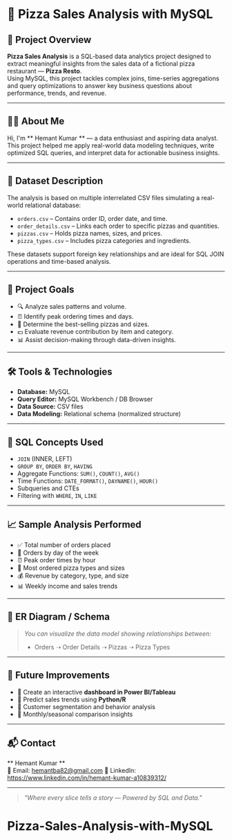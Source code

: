 # 🍕 Pizza Sales Analysis with MySQL

## 📌 Project Overview

**Pizza Sales Analysis** is a SQL-based data analytics project designed to extract meaningful insights
from the sales data of a fictional pizza restaurant — **Pizza Resto**.  
Using MySQL, this project tackles complex joins, time-series aggregations and query optimizations
 to answer key business questions about performance, trends, and revenue.

---

## 👨‍💻 About Me

Hi, I'm ** Hemant Kumar ** — a data enthusiast and aspiring data analyst.  
This project helped me apply real-world data modeling techniques, write optimized SQL queries, 
and interpret data for actionable business insights.

---

## 📂 Dataset Description

The analysis is based on multiple interrelated CSV files simulating a real-world relational database:

- `orders.csv` – Contains order ID, order date, and time.
- `order_details.csv` – Links each order to specific pizzas and quantities.
- `pizzas.csv` – Holds pizza names, sizes, and prices.
- `pizza_types.csv` – Includes pizza categories and ingredients.

These datasets support foreign key relationships and are ideal for SQL JOIN operations and time-based analysis.

---

## 🧠 Project Goals

- 🔍 Analyze sales patterns and volume.
- ⏰ Identify peak ordering times and days.
- 🍕 Determine the best-selling pizzas and sizes.
- 💵 Evaluate revenue contribution by item and category.
- 📊 Assist decision-making through data-driven insights.

---

## 🛠️ Tools & Technologies

- **Database:** MySQL
- **Query Editor:** MySQL Workbench / DB Browser
- **Data Source:** CSV files
- **Data Modeling:** Relational schema (normalized structure)

---

## 🔧 SQL Concepts Used

- `JOIN` (INNER, LEFT)
- `GROUP BY`, `ORDER BY`, `HAVING`
- Aggregate Functions: `SUM()`, `COUNT()`, `AVG()`
- Time Functions: `DATE_FORMAT()`, `DAYNAME()`, `HOUR()`
- Subqueries and CTEs
- Filtering with `WHERE`, `IN`, `LIKE`

---

## 📈 Sample Analysis Performed

- ✅ Total number of orders placed
- 📅 Orders by day of the week
- ⏰ Peak order times by hour
- 🍕 Most ordered pizza types and sizes
- 💰 Revenue by category, type, and size
- 📊 Weekly income and sales trends

---

## 🧩 ER Diagram / Schema

> _You can visualize the data model showing relationships between:_
> - Orders ➝ Order Details ➝ Pizzas ➝ Pizza Types

---

## 🚀 Future Improvements

- 🔄 Create an interactive **dashboard in Power BI/Tableau**
- 🤖 Predict sales trends using **Python/R**
- 🧍 Customer segmentation and behavior analysis
- 📆 Monthly/seasonal comparison insights

---

## 📬 Contact

** Hemant Kumar **  
📧 Email: hemantba82@gmail.com 
🔗 LinkedIn: https://www.linkedin.com/in/hemant-kumar-a10839312/ 

---

> _"Where every slice tells a story — Powered by SQL and Data."_
# Pizza-Sales-Analysis-with-MySQL

